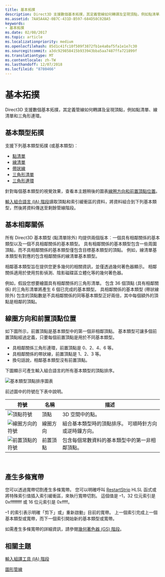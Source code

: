 ```yaml
---
title: 基本拓撲
description: Direct3D 支援數個基本拓撲，其定義管線如何轉譯及呈現頂點，例如點清單、線清單和三角形連環。
ms.assetid: 7AA5A4A2-0B7C-431D-B597-684D58C02BA5
keywords:
- 基本拓撲
ms.date: 02/08/2017
ms.topic: article
ms.localizationpriority: medium
ms.openlocfilehash: 85d1c41fc10f509f3872fb1e4a0af5fa1e1e7c30
ms.sourcegitcommit: a3dc929858415b933943bba5aa7487ffa721899f
ms.translationtype: MT
ms.contentlocale: zh-TW
ms.lasthandoff: 12/07/2018
ms.locfileid: "8780466"
---
```

# <a name="primitive-topologies"></a>基本拓撲


Direct3D 支援數個基本拓撲，其定義管線如何轉譯及呈現頂點，例如點清單、線清單和三角形連環。

## <a name="span-idprimitivetypesspanspan-idprimitivetypesspanspan-idprimitivetypesspanbasic-primitive-topologies"></a><span id="Primitive_Types"></span><span id="primitive_types"></span><span id="PRIMITIVE_TYPES"></span>基本類型拓撲


支援下列基本類型拓撲 (或基本類型)︰

-   [點清單](point-lists.md)
-   [線清單](line-lists.md)
-   [帶狀線](line-strips.md)
-   [三角形清單](triangle-lists.md)
-   [三角形連環](triangle-strips.md)

針對每個基本類型的視覺效果，查看本主題稍後的圖表[線圈方向和前置頂點位置](#winding-direction-and-leading-vertex-positions)。

[輸入組合語言 (IA) 階段](input-assembler-stage--ia-.md)讀取頂點和索引緩衝區的資料，將資料組合到下列基本類型，然後將資料傳送至剩餘管線階段。

## <a name="span-idprimitiveadjacencyspanspan-idprimitiveadjacencyspanspan-idprimitiveadjacencyspanprimitive-adjacency"></a><span id="Primitive_Adjacency"></span><span id="primitive_adjacency"></span><span id="PRIMITIVE_ADJACENCY"></span>基本相鄰關係


所有 Direct3D 基本類型 (點清單除外) 均提供兩個版本︰一個具有相鄰關係的基本類型以及一個不具相鄰關係的基本類型。 具有相鄰關係的基本類型包含一些周圍頂點，而不具相鄰關係的基本類型僅包含目標基本類型的頂點。 例如，線清單基本類型有對應的包含相鄰關係的線清單基本類型。

相鄰基本類型旨在提供您更多幾何的相關資訊，並僅透過幾何著色器顯示。 相鄰關係適用於使用剪影偵測、陰影磁碟區立體化等的幾何著色器。

例如，假設您想要繪圖具有相鄰關係的三角形清單。 包含 36 個頂點 (具有相鄰關係) 的三角形清單將產生 6 個已完成的基本類型。 具相鄰關係的基本類型 (帶狀線除外) 包含的頂點數是不具相鄰關係的同等基本類型正好兩倍，其中每個額外的頂點是相鄰的頂點。

## <a name="span-idwindingdirectionandleadingvertexpositionsspanspan-idwindingdirectionandleadingvertexpositionsspanspan-idwindingdirectionandleadingvertexpositionsspanspan-idwinding-direction-and-leading-vertex-positionsspanwinding-direction-and-leading-vertex-positions"></a><span id="Winding_Direction_and_Leading_Vertex_Positions"></span><span id="winding_direction_and_leading_vertex_positions"></span><span id="WINDING_DIRECTION_AND_LEADING_VERTEX_POSITIONS"></span><span id="winding-direction-and-leading-vertex-positions"></span>線圈方向和前置頂點位置


如下圖所示，前置頂點是基本類型中的第一個非相鄰頂點。 基本類型可讓多個前置頂點經過定義，只要每個前置頂點是用於不同基本類型。

-   具相鄰關係三角形連環，前置頂點是 0、2、4、6 等。
-   具相鄰關係的帶狀線，前置頂點是 1、2、3 等。
-   換句話說，相鄰基本類型沒有前置頂點。

下圖顯示可產生輸入組合語言的所有基本類型的頂點排序。

![基本類型頂點排序圖表](images/d3d10-primitive-topologies.png)

前述圖中的符號在下表中說明。

| 符號                                                                                   | 名稱              | 描述                                                                         |
|------------------------------------------------------------------------------------------|-------------------|-------------------------------------------------------------------------------------|
| ![頂點符號](images/d3d10-primitive-topologies-vertex.png)                     | 頂點            | 3D 空間中的點。                                                                |
| ![線圈方向的符號](images/d3d10-primitive-topologies-winding-direction.png) | 線圈方向 | 組合基本類型時的頂點排序。 可順時針方向或逆時鐘方向。 |
| ![前置頂點的符號](images/d3d10-primitive-topologies-leading-vertex.png)       | 前置頂點    | 包含每個常數資料的基本類型中的第一非相鄰頂點。       |

 

## <a name="span-idgeneratingmultiplestripsspanspan-idgeneratingmultiplestripsspanspan-idgeneratingmultiplestripsspangenerating-multiple-strips"></a><span id="Generating_Multiple_Strips"></span><span id="generating_multiple_strips"></span><span id="GENERATING_MULTIPLE_STRIPS"></span>產生多條寬帶


您可以透過寬帶切割產生多條寬帶。 您可以明確呼叫 [RestartStrip](https://msdn.microsoft.com/library/windows/desktop/bb509660) HLSL 函式或將特殊索引值插入索引緩衝區，來執行寬帶切割。 這個值是 –1，32 位元索引是 0xffffffff 或 16 位元索引是 0xffff。

–1 的索引表示明確「剪下」或」重新啟動」目前的寬帶。 上一個索引完成上一個基本類型或寬帶，而下一個索引開始新的基本類型或寬帶。

如需產生多條寬帶的詳細資訊，請參閱[幾何著色器 (GS) 階段](geometry-shader-stage--gs-.md)。

## <a name="span-idrelated-topicsspanrelated-topics"></a><span id="related-topics"></span>相關主題


[輸入組譯工具 (IA) 階段](input-assembler-stage--ia-.md)

[圖形管線](graphics-pipeline.md)

 

 




